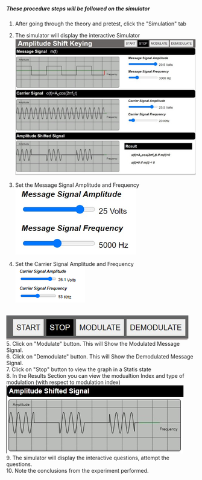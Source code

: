 ##### These procedure steps will be followed on the simulator

1. After going through the theory and pretest, click the "Simulation" tab<br>

2. The simulator will display the interactive Simulator<br>
<img src="Images/s1.jpeg"><br>
3. Set the Message Signal Amplitude and Frequency<br>
<img src="Images/s2.png"><br>
4. Set the Carrier Signal Amplitude and Frequency<br>
<img src="Images/s3.png"><br>
<br>
<img src="Images/s4.png"><br>
5. Click on "Modulate" button. This will Show the Modulated Message Signal.<br>
6. Click on "Demodulate" button. This will Show the Demodulated Message Signal.<br>
7. Click on "Stop" button to view the graph in a Statis state<br>
8. In the Results Section you can view the modualtion Index and type of modulation (with respect to modulation index)<br>
<img src="Images/s5.png"><br>
9.  The simulator will display the interactive questions, attempt the questions.<br>
10. Note the conclusions from the experiment performed.<br>
